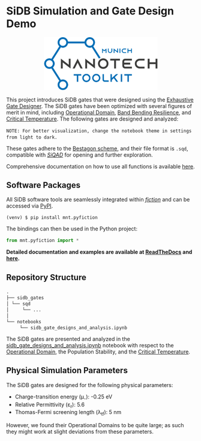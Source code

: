 # SiDB Simulation and Gate Design Demo

<p align="center">
  <picture>
    <source media="(prefers-color-scheme: dark)" srcset="docs/_static/mnt_light.svg" width="60%">
    <img src="docs/_static/mnt_dark.svg" width="60%">
  </picture>
</p>

This project introduces SiDB gates that were designed using
the [Exhaustive Gate Designer](https://www.cda.cit.tum.de/files/eda/2023_nanoarch_minimal_gate_design.pdf). The SiDB
gates have been optimized with several figures of merit in mind, including [Operational Domain](https://www.cda.cit.tum.de/files/eda/2023_nanoarch_reducing_the_complexity_of_operational_domain_computation_in_silicon_dangling_bond_logic.pdf), [Band Bending Resilience](https://www.cda.cit.tum.de/files/eda/2024_ieee_nano_figures_of_metrit.pdf), and [Critical Temperature](https://www.cda.cit.tum.de/files/eda/2023_ieeenano_temperature_behavior.pdf).
The following gates are designed and analyzed:

``NOTE: For better visualization, change the notebook theme in settings from light to dark.``

These gates adhere to
the [Bestagon scheme](https://www.cda.cit.tum.de/files/eda/2022_dac_hexagons_are_the_bestagons.pdf), and their file
format is `.sqd`, compatible with [_SiQAD_](https://github.com/siqad/siqad) for opening and further exploration.

Comprehensive documentation on how to use all functions is available [here](https://fiction.readthedocs.io/en/latest/algorithms/sidb_simulation.html).

## Software Packages

All SiDB software tools are seamlessly integrated within [_fiction_](https://github.com/cda-tum/fiction) and can be
accessed via [PyPI](https://pypi.org/project/mnt.pyfiction/).

```console
(venv) $ pip install mnt.pyfiction
```

The bindings can then be used in the Python project:

```python
from mnt.pyfiction import *
```

**Detailed documentation and examples are available at [ReadTheDocs](https://fiction.readthedocs.io/en/pyml/)
and [here](notebooks/sidb_gate_designs_and_analysis.ipynb).**

## Repository Structure

```plaintext
.
├── sidb_gates
│ └── sqd
│     └── ...
│        
└── notebooks
     └── sidb_gate_designs_and_analysis.ipynb
```

The SiDB gates are presented and analyzed in
the [sidb_gate_designs_and_analysis.ipynb](notebooks/sidb_gate_designs_and_analysis.ipynb)
notebook with respect to
the [Operational Domain](https://www.cda.cit.tum.de/files/eda/2023_nanoarch_reducing_the_complexity_of_operational_domain_computation_in_silicon_dangling_bond_logic.pdf),
the Population Stability, and
the [Critical Temperature](https://www.cda.cit.tum.de/files/eda/2023_ieeenano_temperature_behavior.pdf).

## Physical Simulation Parameters

The SiDB gates are designed for the following physical parameters:

* Charge-transition energy (μ<sub>-</sub>): -0.25 eV
* Relative Permittivity (ε<sub>r</sub>): 5.6
* Thomas-Fermi screening length (λ<sub>tf</sub>): 5 nm

However, we found their Operational Domains to be quite large; as such they might work at slight deviations from these
parameters.
